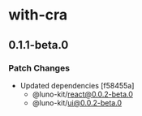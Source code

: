 # with-cra

## 0.1.1-beta.0

### Patch Changes

- Updated dependencies [f58455a]
  - @luno-kit/react@0.0.2-beta.0
  - @luno-kit/ui@0.0.2-beta.0
